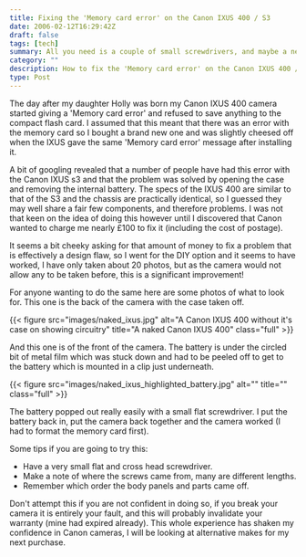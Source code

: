 ```yaml
---
title: Fixing the 'Memory card error' on the Canon IXUS 400 / S3
date: 2006-02-12T16:29:42Z
draft: false
tags: [tech]
summary: All you need is a couple of small screwdrivers, and maybe a new battery.
category: ""
description: How to fix the 'Memory card error' on the Canon IXUS 400 / S3 with a couple of small screwdrivers.
type: Post
---
```


The day after my daughter Holly was born my Canon IXUS 400 camera started giving a 'Memory card error' and refused to save anything to the compact flash card. I assumed that this meant that there was an error with the memory card so I bought a brand new one and was slightly cheesed off when the IXUS gave the same 'Memory card error' message after installing it.

A bit of googling revealed that a number of people have had this error with the Canon IXUS s3 and that the problem was solved by opening the case and removing the internal battery. The specs of the IXUS 400 are similar to that of the S3 and the chassis are practically identical, so I guessed they may well share a fair few components, and therefore problems. I was not that keen on the idea of doing this however until I discovered that Canon wanted to charge me nearly £100 to fix it (including the cost of postage).

It seems a bit cheeky asking for that amount of money to fix a problem that is effectively a design flaw, so I went for the DIY option and it seems to have worked, I have only taken about 20 photos, but as the camera would not allow any to be taken before, this is a significant improvement!

For anyone wanting to do the same here are some photos of what to look for. This one is the back of the camera with the case taken off.

{{< figure src="images/naked_ixus.jpg" alt="A Canon IXUS 400 without it's case on showing circuitry" title="A naked Canon IXUS 400" class="full" >}}

And this one is of the front of the camera. The battery is under the circled bit of metal film which was stuck down and had to be peeled off to get to the battery which is mounted in a clip just underneath.

{{< figure src="images/naked_ixus_highlighted_battery.jpg" alt="" title="" class="full" >}}

The battery popped out really easily with a small flat screwdriver. I put the battery back in, put the camera back together and the camera worked (I had to format the memory card first).

Some tips if you are going to try this:

- Have a very small flat and cross head screwdriver.
- Make a note of where the screws came from, many are different lengths.
- Remember which order the body panels and parts came off.

Don't attempt this if you are not confident in doing so, if you break your camera it is entirely your fault, and this will probably invalidate your warranty (mine had expired already). This whole experience has shaken my confidence in Canon cameras, I will be looking at alternative makes for my next purchase.
